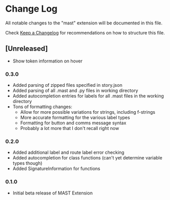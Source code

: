 # Change Log

All notable changes to the "mast" extension will be documented in this file.

Check [Keep a Changelog](http://keepachangelog.com/) for recommendations on how to structure this file.

## [Unreleased]

- Show token information on hover

### 0.3.0

- Added parsing of zipped files specified in story.json
- Added parsing of all .mast and .py files in working directory
- Added autocompletion entries for labels for all .mast files in the working directory
- Tons of formatting changes:
	* Allow for more possible variations for strings, including f-strings
	* More accurate formatting for the various label types
	* Formatting for button and comms message syntax
	* Probably a lot more that I don't recall right now

### 0.2.0

- Added additional label and route label error checking
- Added autocompletion for class functions (can't yet determine variable types though)
- Added SignatureInformation for functions

### 0.1.0

- Initial beta release of MAST Extension